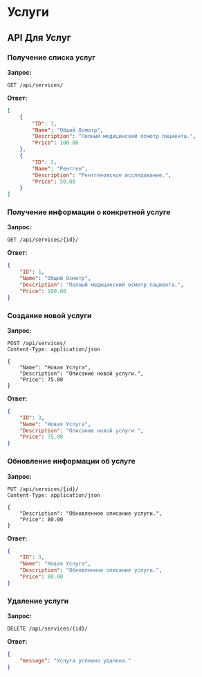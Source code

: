 # Услуги

## API Для Услуг

### Получение списка услуг

**Запрос:**

```http
GET /api/services/
```

**Ответ:**
```json
[
    {
        "ID": 1,
        "Name": "Общий Осмотр",
        "Description": "Полный медицинский осмотр пациента.",
        "Price": 100.00
    },
    {
        "ID": 2,
        "Name": "Рентген",
        "Description": "Рентгеновское исследование.",
        "Price": 50.00
    }
]

```

### Получение информации о конкретной услуге

**Запрос:**

```http
GET /api/services/{id}/

```

**Ответ:**

```json
{
    "ID": 1,
    "Name": "Общий Осмотр",
    "Description": "Полный медицинский осмотр пациента.",
    "Price": 100.00
}

```

### Создание новой услуги

**Запрос:**

```http
POST /api/services/
Content-Type: application/json

{
    "Name": "Новая Услуга",
    "Description": "Описание новой услуги.",
    "Price": 75.00
}

```

**Ответ:**

```json
{
    "ID": 3,
    "Name": "Новая Услуга",
    "Description": "Описание новой услуги.",
    "Price": 75.00
}

```

### Обновление информации об услуге

**Запрос:**

```http
PUT /api/services/{id}/
Content-Type: application/json

{
    "Description": "Обновленное описание услуги.",
    "Price": 80.00
}

```

**Ответ:**

```json
{
    "ID": 3,
    "Name": "Новая Услуга",
    "Description": "Обновленное описание услуги.",
    "Price": 80.00
}

```

### Удаление услуги

**Запрос:**

```http
DELETE /api/services/{id}/

```

**Ответ:**

```json
{
    "message": "Услуга успешно удалена."
}

```